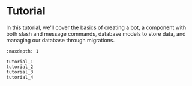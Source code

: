 # Tutorial

In this tutorial, we'll cover the basics of creating a bot, a component with both slash and message commands, 
database models to store data, and managing our database through migrations.


```{toctree}
:maxdepth: 1

tutorial_1
tutorial_2
tutorial_3
tutorial_4

```
